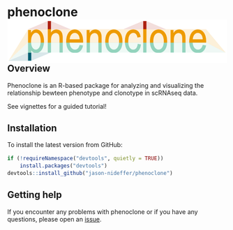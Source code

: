 # phenoclone <img align="right" src="man/figures/logo.png" style="height:100px;" />

## Overview

Phenoclone is an R-based package for analyzing and visualizing the relationship bewteen phenotype and clonotype in scRNAseq data.

See vignettes for a guided tutorial!

## Installation

To install the latest version from GitHub:

``` r
if (!requireNamespace("devtools", quietly = TRUE))
    install.packages("devtools")
devtools::install_github("jason-nideffer/phenoclone")
```

## Getting help

If you encounter any problems with phenoclone or if you have any questions, please open an
[issue](https://github.com/jason-nideffer/phenoclone/issues).


